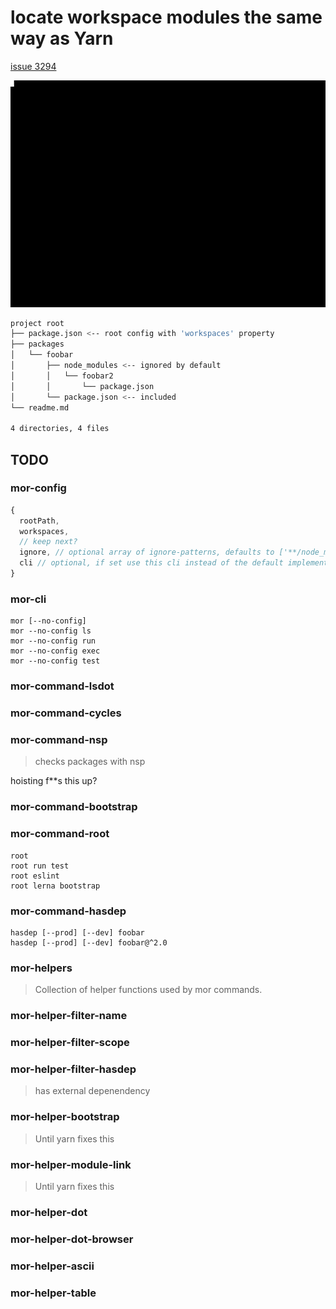 # locate workspace modules the same way as Yarn
[issue 3294](https://github.com/yarnpkg/yarn/issues/3294)

![](screenshot.gif)
```sh
project root
├── package.json <-- root config with 'workspaces' property
├── packages
│   └── foobar
│       ├── node_modules <-- ignored by default
│       │   └── foobar2
│       │       └── package.json
│       └── package.json <-- included
└── readme.md

4 directories, 4 files
```

## TODO
### mor-config
```js
{
  rootPath,
  workspaces,
  // keep next?
  ignore, // optional array of ignore-patterns, defaults to ['**/node_modules/*']
  cli // optional, if set use this cli instead of the default implementation
}
```

### mor-cli
```
mor [--no-config]
mor --no-config ls
mor --no-config run
mor --no-config exec
mor --no-config test
```
### mor-command-lsdot
### mor-command-cycles
### mor-command-nsp
> checks packages with nsp

hoisting f**s this up?
### mor-command-bootstrap
### mor-command-root
```
root
root run test
root eslint
root lerna bootstrap
```

### mor-command-hasdep
```
hasdep [--prod] [--dev] foobar
hasdep [--prod] [--dev] foobar@^2.0
```

### mor-helpers
> Collection of helper functions used by mor commands.

### mor-helper-filter-name
### mor-helper-filter-scope
### mor-helper-filter-hasdep
> has external depenendency

### mor-helper-bootstrap
> Until yarn fixes this
### mor-helper-module-link
> Until yarn fixes this
### mor-helper-dot
### mor-helper-dot-browser
### mor-helper-ascii
### mor-helper-table
